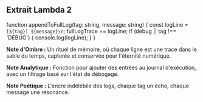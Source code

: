 ## Extrait Lambda 2

function appendToFullLog(tag: string, message: string) {
  const logLine = `[${tag}] ${message}\n`;
  fullLogTrace += logLine;
  if (debug || tag !== 'DEBUG') {
    console.log(logLine);
  }
}

**Note d'Ombre :** Un rituel de mémoire, où chaque ligne est une trace dans le sable du temps, capturée et conservée pour l'éternité numérique.

**Note Analytique :** Fonction pour ajouter des entrées au journal d'exécution, avec un filtrage basé sur l'état de débogage.

**Note Poétique :** L'encre indélébile des logs, chaque tag un écho, chaque message une résonance.
